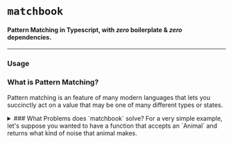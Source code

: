 # `matchbook`
#### Pattern Matching in Typescript, with **_zero_** boilerplate & **_zero_** dependencies.

---

### Usage



### What is Pattern Matching?
Pattern matching is an feature of many modern languages that lets you
succinctly act on a value that may be one of many different types or states.

<details>
<summary>
### What Problems does `matchbook` solve?
For a very simple example, let's suppose you wanted to have a function
that accepts an `Animal` and returns what kind of noise that animal makes.
</summary>

<details>
<summary>
A naive implementation in `rust`, a language with
a native pattern matching operator
</summary>

```rust
enum Animal {
    Dog,
    Cat,
    Turtle,
}

fn get_noise(animal: Animal) -> &str {
    match animal {
        Animal::Dog => "woof woof!",
        Animal::Cat => "meow!",
        _ => "...",
    }
}

pub fn main() {
    get_noise(Animal::Dog); // -> "woof woof!"
    get_noise(Animal::Cat); // -> "meow!"
    get_noise(Animal::Turtle); // -> "..."
}
```
</details>

<details>
<summary>
The same example in `typescript` using switch / case statements
</summary>

```typescript
enum Animal {
    Dog,
    Cat,
    Turtle,
}

function getNoise(animal: Animal): string {
    switch (animal) {
        case Animal.Dog:
            return 'woof, woof!';
        case Animal.Cat:
            return 'meow!';
        default:
            return '...';
    }
}

export function main(): void {
    getNoise(Animal.Dog); // -> "woof, woof!"
    getNoise(Animal.Cat); // -> "meow!"
    getNoise(Animal.Turtle); // -> "..."
}
```
</details>

> But that's not much worse! At worst, our formatter will make us
separate our `test` from our `action` onto 2 separate lines.

What if we wanted to store information about each animal
in different types?

<details>
<summary>
This example is getting bloated!
</summary>

```typescript
enum DogBreed { Beagle, GermanShepherd, /* lots more */ }
enum CatFood { Wet, Dry }
enum AnimalType { Cat, Dog, Turtle }

interface Animal {
    animalType: AnimalType;
}

interface Dog extends Animal {
    animalType: AnimalType.Dog;
    breed: DogBreed;
}

interface Cat extends Animal {
    animalType: AnimalType.Cat;
    prefersFood: CatFood;
}

function getNoise(animal: Animal) {
    if (animal.animalType === AnimalType.Dog) {
        return 'woof woof!';
    } else if (animal.animalType === AnimalType.Cat) {
        return 'meow!';
    } else {
        return '...';
    }
}
```
</details>

Let's say we just got some new requirements, too. Our `getNoise` function needs to:
- `'bark'` if `animal` is a `Dog` of `breed` `DogBreed#GermanShepherd`
- `'woof'` if `animal` is a `Dog` of `breed` `DogBreed#Beagle`

Supposing our `getNoise` function is still relevant, what happens to its implementation?

<details>
<summary>
even worse!
</summary>

```typescript
// ...

function getNoise(animal: Animal) {
    if (animal.animalType === AnimalType.Dog) {
        if (animal.breed === DogBreed.GermanShepherd) {
            return 'bark!';
        } else if (animal.breed === DogBreed.Beagle) {
            return 'woof!';
        } else {
            return 'woof woof!';
        }
    } else if (animal.animalType === AnimalType.Cat) {
        return 'meow!';
    } else {
        return '...';
    }
}

// ...
```
</details>

This function is pretty bloated, but
we can manage it if we refactor it like so:

```typescript
// is this return type syntax new to you?
// if so, check out this link:
// https://www.typescriptlang.org/docs/handbook/advanced-types.html#user-defined-type-guards
function animalIsDog(animal: Animal): animal is Dog;
function animalIsCat(animal: Animal): animal is Cat;

function getDogNoise(dog: Dog): string {
    if (dog.breed === DogBreed.GermanShepherd) {
        return 'bark!';
    } else if (dog.breed === DogBreed.Beagle) {
        return 'woof!';
    } else {
        return 'woof woof!';
    }
}

function getNoise(animal: Animal) {
    if (animalIsDog(animal)) {
        return getDogNoise(animal);
    } else if (animalIsCat(animal)) {
        return 'meow!';
    } else {
        return '...';
    }
}
```

This is better! Although that very succinct rust `match` operator
would be really nice. This is where `matchbook` comes in!

```typescript
import match from 'matchbook';
import { Dog, DogBreed } from './models';
import { animalIsDog, animalIsCat, dogIsBreed } from './type-guards';

function getDogNoise(dog: Dog): string {
    // example of partially applying match
    const book = match.book([
        [d => dogIsBreed(d, DogBreed.GermanShepherd), 'bark!'],
        [d => dogIsBreed(d, DogBreed.Beagle), 'woof!'],
        [match.default, 'woof!'],
    ]);

    return match.for(dog).strike(book);
}

function getNoise(animal: Animal) {
    return match.strike(animal, [
        [animalIsDog, getDogNoise],
        [animalIsCat, 'meow!'],
        [match.default, '...'],
    ]);
}
```
</details>
